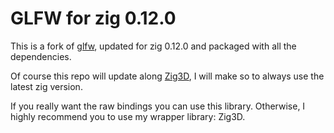 # GLFW for zig 0.12.0

This is a fork of [glfw](https://github.com/hexops/glfw), updated for zig 0.12.0 and packaged with all the dependencies.

Of course this repo will update along [Zig3D](https://github.com/Darkfllame/Zig3D), I will make so to always use the latest zig version.

If you really want the raw bindings you can use this library. Otherwise, I highly recommend you to use my wrapper library: Zig3D.